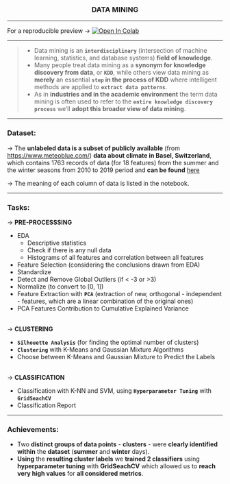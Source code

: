 <h3 align="center">DATA MINING</h3>

- - - 

For a reproducible preview &rarr; [![Open In Colab](https://colab.research.google.com/assets/colab-badge.svg)](https://colab.research.google.com/github/josepaulosa/Data_Mining/blob/main/Data_Mining.ipynb)
- - - 

> - Data mining is an **`interdisciplinary`** (intersection of machine learning, statistics, and database systems) **field of knowledge**. 
> - Many people treat data mining as a **synonym for knowledge discovery from data**, or **`KDD`**, while others view data mining as **merely** an essential **`step` in the process of KDD** where intelligent methods are applied to **`extract data patterns`**. 
> - As in **industries and in the academic environment** the term data mining is often used to refer to the **`entire knowledge discovery process`** we’ll **adopt this broader view of data mining**.
- - - 
### Dataset:
&rarr; The **unlabeled data is a subset of publicly available** (from https://www.meteoblue.com/) **data about climate in Basel, Switzerland**, which contains 1763 records of data (for 18 features) from the summer and the winter seasons from 2010 to 2019 period and **can be found** [here](https://github.com/josepaulosa/Data_Mining/blob/main/Data.txt)

&rarr; The meaning of each column of data is listed in the notebook.
- - - 
### Tasks:
&rarr; **PRE-PROCESSSING**
- EDA 
    - Descriptive statistics
    - Check if there is any null data
    - Histograms of all features and correlation between all features 
- Feature Selection (considering the conclusions drawn from EDA)
- Standardize 
- Detect and Remove Global Outliers (if < -3 or >3)
- Normalize (to convert to [0, 1])
- Feature Extraction with **`PCA`** (extraction of new, orthogonal - independent - features, which are a linear combination of the original ones)
- PCA Features Contribution to Cumulative Explained Variance 
<br><br>

&rarr; **CLUSTERING**
- **`Silhouette Analysis`** (for finding the optimal number of clusters)
- **`Clustering`** with K-Means and Gaussian Mixture Algorithms
- Choose between K-Means and Gaussian Mixture to Predict the Labels
<br><br>

&rarr; **CLASSIFICATION**
- Classification with K-NN and SVM, using **`Hyperparameter Tuning`** with  **`GridSeachCV`**
- Classification Report
- - - - 
### Achievements:
- Two  **distinct groups of data points** - **clusters** - were **clearly identified within** the **dataset** (**summer** and **winter** days). 
- **Using** the **resulting cluster labels** we **trained 2 classifiers**  using **hyperparameter tuning** with  **GridSeachCV** which allowed us to **reach very high values** for **all considered metrics**.
